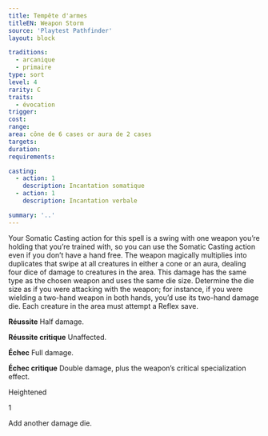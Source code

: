 ```yaml
---
title: Tempête d'armes
titleEN: Weapon Storm
source: 'Playtest Pathfinder'
layout: block

traditions:
  - arcanique
  - primaire
type: sort
level: 4
rarity: C
traits:
  - évocation
trigger: 
cost: 
range: 
area: cône de 6 cases or aura de 2 cases
targets: 
duration: 
requirements: 

casting:
  - action: 1
    description: Incantation somatique
  - action: 1
    description: Incantation verbale

summary: '..'
---
```

Your Somatic Casting action for this spell is a swing with one weapon you’re holding that you’re trained with, so you can use the Somatic Casting action even if you don’t have a hand free. The weapon magically multiplies into duplicates that swipe at all creatures in either a cone or an aura, dealing four dice of damage to creatures in the area. This damage has the same type as the chosen weapon and uses the same die size. Determine the die size as if you were attacking with the weapon; for instance, if you were wielding a two-hand weapon in both hands, you’d use its two-hand damage die. Each creature in the area must attempt a Reflex save.

**Réussite** Half damage.

**Réussite critique** Unaffected.

**Échec** Full damage.

**Échec critique** Double damage, plus the weapon’s critical specialization effect.

Heightened

1

Add another damage die.